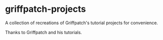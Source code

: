 # griffpatch-projects

A collection of recreations of Griffpatch's tutorial projects for convenience.

Thanks to Griffpatch and his tutorials.
